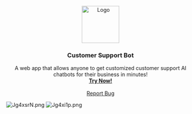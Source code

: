 <br />
<div align="center">
  <a href="https://github.com/othneildrew/Best-README-Template">
    <img src="https://i.ibb.co/8BgMDYs/181774572-3.png" alt="Logo" height=100>
  </a>

  <h3 align="center">Customer Support Bot</h3>

  <p align="center">
    A web app that allows anyone to get customized customer support AI chatbots for their business in minutes!
    <br />
    <a href="https://advance-elixir-382004.uw.r.appspot.com"><strong>Try Now!</strong></a>
    <br />
    <br />
    <a href="https://github.com/imadahmad97/customer-support-bot/issues/new">Report Bug</a>

  </p>
</div>

![Jg4xsrN.png](https://iili.io/Jg4xsrN.png)
![Jg4xi1p.png](https://iili.io/Jg4xi1p.png)



